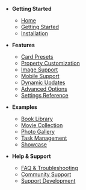 <!-- _sidebar.md -->

* <i class="ph ph-book-open-text"></i> **Getting Started**
  * [<i class="ph ph-house"></i> Home](/)
  * [<i class="ph ph-rocket-launch"></i> Getting Started](getting-started.md)
  * [<i class="ph ph-gear-six"></i> Installation](installation.md)

* <i class="ph ph-star"></i> **Features**
  * [<i class="ph ph-squares-four"></i> Card Presets](features/presets.md)
  * [<i class="ph ph-sliders"></i> Property Customization](features/properties.md)
  * [<i class="ph ph-image"></i> Image Support](features/images.md)
  * [<i class="ph ph-device-mobile"></i> Mobile Support](features/mobile.md)
  * [<i class="ph ph-arrows-clockwise"></i> Dynamic Updates](features/dynamic-updates.md)
  * [<i class="ph ph-lightning"></i> Advanced Options](features/advanced-options.md)
  * [<i class="ph ph-gear"></i> Settings Reference](settings-reference.md)

* <i class="ph ph-list-checks"></i> **Examples**
  * [<i class="ph ph-books"></i> Book Library](examples/books.md)
  * [<i class="ph ph-film-strip"></i> Movie Collection](examples/movies.md)
  * [<i class="ph ph-camera"></i> Photo Gallery](examples/photos.md)
  * [<i class="ph ph-check-square"></i> Task Management](examples/tasks.md)
  * [<i class="ph ph-camera"></i> Showcase](showcase.md)

* <i class="ph ph-question"></i> **Help & Support**
  * [<i class="ph ph-question"></i> FAQ & Troubleshooting](faq.md)
  * [<i class="ph ph-chats-circle"></i> Community Support](https://github.com/Sophokles187/data-cards/issues)
  * [<i class="ph ph-coffee"></i> Support Development](https://ko-fi.com/sophokles)
